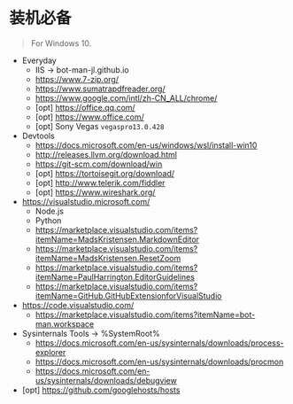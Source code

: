 ﻿# 装机必备

> For Windows 10.

- Everyday
  - IIS -> bot-man-jl.github.io
  - https://www.7-zip.org/
  - https://www.sumatrapdfreader.org/
  - https://www.google.com/intl/zh-CN_ALL/chrome/
  - [opt] https://office.qq.com/
  - [opt] https://www.office.com/
  - [opt] Sony Vegas `vegaspro13.0.428`
- Devtools
  - https://docs.microsoft.com/en-us/windows/wsl/install-win10
  - http://releases.llvm.org/download.html
  - https://git-scm.com/download/win
  - [opt] https://tortoisegit.org/download/
  - [opt] http://www.telerik.com/fiddler
  - [opt] https://www.wireshark.org/
- https://visualstudio.microsoft.com/
  - Node.js
  - Python
  - https://marketplace.visualstudio.com/items?itemName=MadsKristensen.MarkdownEditor
  - https://marketplace.visualstudio.com/items?itemName=MadsKristensen.ResetZoom
  - https://marketplace.visualstudio.com/items?itemName=PaulHarrington.EditorGuidelines
  - https://marketplace.visualstudio.com/items?itemName=GitHub.GitHubExtensionforVisualStudio
- https://code.visualstudio.com/
  - https://marketplace.visualstudio.com/items?itemName=bot-man.workspace
- Sysinternals Tools -> %SystemRoot%
  - https://docs.microsoft.com/en-us/sysinternals/downloads/process-explorer
  - https://docs.microsoft.com/en-us/sysinternals/downloads/procmon
  - https://docs.microsoft.com/en-us/sysinternals/downloads/debugview
- [opt] https://github.com/googlehosts/hosts
